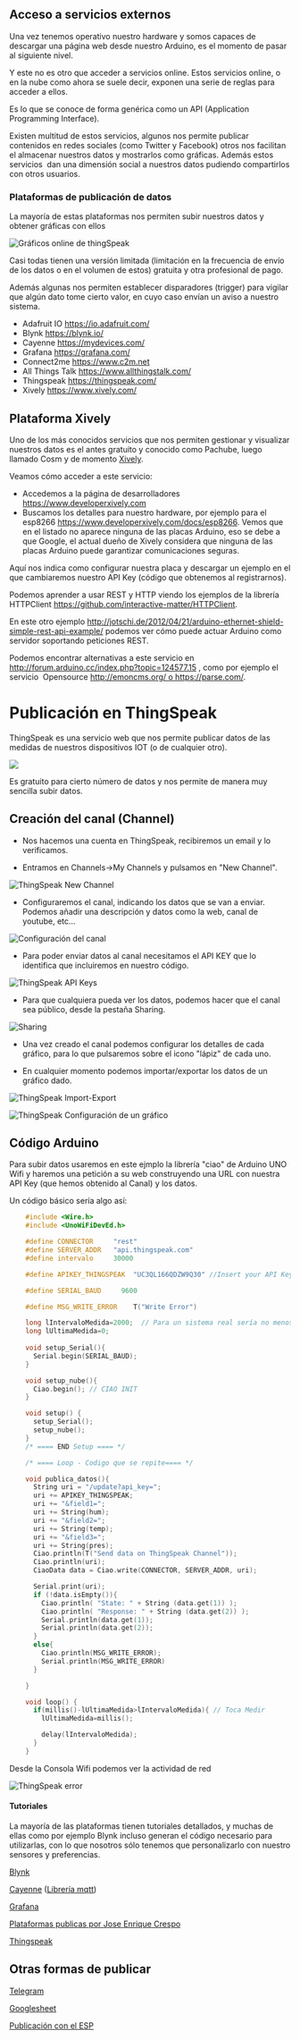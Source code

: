 ## Acceso a servicios externos

Una vez tenemos operativo nuestro hardware y somos capaces de descargar una página web desde nuestro Arduino, es el momento de pasar al siguiente nivel.

Y este no es otro que acceder a servicios online. Estos servicios online, o en la nube como ahora se suele decir, exponen una serie de reglas para acceder a ellos.

Es lo que se conoce de forma genérica como un API (Application Programming Interface). 

Existen multitud de estos servicios, algunos nos permite publicar contenidos en redes sociales (como Twitter y Facebook) otros nos facilitan el almacenar nuestros datos y mostrarlos como gráficas. Además estos servicios  dan una dimensión social a nuestros datos pudiendo compartirlos con otros usuarios.


### Plataformas de publicación de datos

La mayoría de estas plataformas nos permiten subir nuestros datos y obtener gráficas con ellos

![Gráficos online de thingSpeak](./images/TS_ML_Cropped_Visulaization_11001.png)

Casi todas tienen una versión limitada (limitación en la frecuencia de envío de los datos o en el volumen de estos) gratuita y otra profesional de pago.

Además algunas nos permiten establecer disparadores (trigger) para vigilar que algún dato tome cierto valor, en cuyo caso envían un aviso a nuestro sistema.

* Adafruit IO https://io.adafruit.com/
* Blynk  https://blynk.io/
* Cayenne https://mydevices.com/ 
* Grafana https://grafana.com/
* Connect2me https://www.c2m.net
* All Things Talk https://www.allthingstalk.com/
* Thingspeak https://thingspeak.com/
* Xively https://www.xively.com/


## Plataforma Xively

Uno de los más conocidos servicios que nos permiten gestionar y visualizar nuestros datos es el antes gratuito y conocido como Pachube, luego llamado Cosm y de momento [Xively](https://xively.com/).

Veamos cómo acceder a este servicio:

* Accedemos a la página de desarrolladores https://www.developerxively.com
* Buscamos los detalles para nuestro hardware, por ejemplo para el esp8266 https://www.developerxively.com/docs/esp8266. Vemos que en el listado no aparece ninguna de las placas Arduino, eso se debe a que Google, el actual dueño de Xively considera que ninguna de las placas Arduino puede garantizar comunicaciones seguras.

Aquí nos indica como configurar nuestra placa y descargar un ejemplo en el que cambiaremos nuestro API Key (código que obtenemos al registrarnos).

Podemos aprender a usar REST y HTTP viendo los ejemplos de la librería HTTPClient https://github.com/interactive-matter/HTTPClient.

En este otro ejemplo http://jotschi.de/2012/04/21/arduino-ethernet-shield-simple-rest-api-example/ podemos ver cómo puede actuar Arduino como servidor soportando peticiones REST.

Podemos encontrar alternativas a este servicio en http://forum.arduino.cc/index.php?topic=124577.15 , como por ejemplo el servicio  Opensource http://emoncms.org/ o https://parse.com/.

# Publicación en ThingSpeak

ThingSpeak es una servicio web que nos permite publicar datos de las medidas de nuestros dispositivos IOT (o de cualquier otro).

![](./images/ThingSpeak1.png)

Es gratuito para cierto número de datos y nos permite de manera muy sencilla subir datos.

## Creación del canal (Channel)

* Nos hacemos una cuenta en ThingSpeak, recibiremos un email y lo verificamos.

* Entramos en Channels->My Channels y pulsamos en "New Channel".

![ThingSpeak New Channel](./images/ThingSpeakNewChannel.png)

* Configuraremos el canal, indicando los datos que se van a enviar. Podemos añadir una descripción y datos como la web, canal de youtube, etc...

![Configuración del canal](./images/ThingSpeakConfiguracionCanal.png)

* Para poder enviar datos al canal necesitamos el API KEY que lo identifica que incluiremos en nuestro código.

![ThingSpeak API Keys](./images/ThingSpeakAPIKeys.png)

* Para que cualquiera pueda ver los datos, podemos hacer que el canal sea público, desde la pestaña Sharing.

![Sharing](./images/ThingSpeakCanalPublico.png)

* Una vez creado el canal podemos configurar los detalles de cada gráfico, para lo que pulsaremos sobre el icono "lápiz" de cada uno.

* En cualquier momento podemos importar/exportar los datos de un gráfico dado.

![ThingSpeak Import-Export](./images/ThingSpeakImport-Export.png)

![ThingSpeak Configuración de un gráfico](./images/ThingSpeakConfiguracionGrafico.png)

## Código Arduino

Para subir datos usaremos en este ejmplo la librería "ciao" de Arduino UNO Wifi y haremos una petición a su web construyendo una URL con nuestra API Key (que hemos obtenido al Canal) y los datos.

Un código básico sería algo así:


```C++
    #include <Wire.h>
    #include <UnoWiFiDevEd.h>

    #define CONNECTOR     "rest"
    #define SERVER_ADDR   "api.thingspeak.com"
    #define intervalo     30000

    #define APIKEY_THINGSPEAK  "UC3QL166QDZW9Q30" //Insert your API Key

    #define SERIAL_BAUD     9600

    #define MSG_WRITE_ERROR    T("Write Error")

    long lIntervaloMedida=2000;  // Para un sistema real sería no menos de un minuto
    long lUltimaMedida=0;
   
    void setup_Serial(){
      Serial.begin(SERIAL_BAUD);
    }

    void setup_nube(){
      Ciao.begin(); // CIAO INIT
    }

    void setup() {
      setup_Serial();
      setup_nube();
    }
    /* ==== END Setup ==== */

    /* ==== Loop - Codigo que se repite==== */

    void publica_datos(){
      String uri = "/update?api_key=";
      uri += APIKEY_THINGSPEAK;
      uri += "&field1=";
      uri += String(hum);
      uri += "&field2=";
      uri += String(temp);
      uri += "&field3=";
      uri += String(pres);
      Ciao.println(T("Send data on ThingSpeak Channel"));
      Ciao.println(uri);
      CiaoData data = Ciao.write(CONNECTOR, SERVER_ADDR, uri);

      Serial.print(uri);
      if (!data.isEmpty()){
        Ciao.println( "State: " + String (data.get(1)) );
        Ciao.println( "Response: " + String (data.get(2)) );
        Serial.println(data.get(1));
        Serial.println(data.get(2));
      }
      else{
        Ciao.println(MSG_WRITE_ERROR);
        Serial.println(MSG_WRITE_ERROR)
      }

    }

    void loop() {
      if(millis()-lUltimaMedida>lIntervaloMedida){ // Toca Medir
        lUltimaMedida=millis();

        delay(lIntervaloMedida);
      }
    }
```



Desde la Consola Wifi podemos ver la actividad de red

![ThingSpeak error](./images/ThingSpeakerror.png)


#### Tutoriales

La mayoría de las plataformas tienen tutoriales detallados, y muchas de ellas como por ejemplo Blynk incluso generan el código necesario para utilizarlas, con lo que nosotros sólo tenemos que personalizarlo con nuestro sensores y preferencias.

[Blynk](https://blynk.io/en/getting-started)

[Cayenne](https://www.instructables.com/id/Platform-IoT-Cayenne-Mydevices-ESP8266-12E-NodeMCU/) ([Librería mqtt](https://github.com/myDevicesIoT/Cayenne-MQTT-ESP))

[Grafana](https://www.spainlabs.com/foros/tema-SpainLabsIoT2018-Grafana-Dashboard-Open-Source)

[Plataformas publicas por Jose Enrique Crespo](https://aprendiendoarduino.wordpress.com/2018/11/23/plataformas-cloud-publicas/)

[Thingspeak](https://aprendiendoarduino.wordpress.com/2018/11/23/thingspeak/)

## Otras formas de publicar

[Telegram](https://arduinocentermx.blogspot.com.es/2017/07/nodemcu-bot-telegram.html)

[Googlesheet](https://www.youtube.com/watch?v=fS0GeaOkNRw&feature=youtu.be&utm_content=bufferc2e1d&utm_medium=social&utm_source=twitter.com&utm_campaign=buffer)

[Publicación con el ESP](https://www.youtube.com/watch?v=lH6Qiyb10v8&feature=youtu.be&utm_content=buffer9d6ae&utm_medium=social&utm_source=twitter.com&utm_campaign=buffer)

